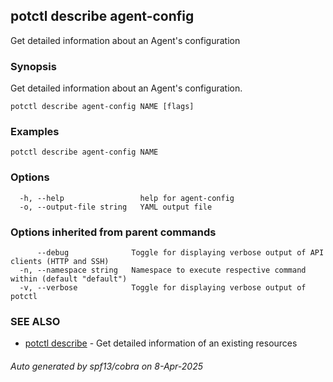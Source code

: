 ## potctl describe agent-config

Get detailed information about an Agent's configuration

### Synopsis

Get detailed information about an Agent's configuration.

```
potctl describe agent-config NAME [flags]
```

### Examples

```
potctl describe agent-config NAME
```

### Options

```
  -h, --help                 help for agent-config
  -o, --output-file string   YAML output file
```

### Options inherited from parent commands

```
      --debug              Toggle for displaying verbose output of API clients (HTTP and SSH)
  -n, --namespace string   Namespace to execute respective command within (default "default")
  -v, --verbose            Toggle for displaying verbose output of potctl
```

### SEE ALSO

* [potctl describe](potctl_describe.md)	 - Get detailed information of an existing resources

###### Auto generated by spf13/cobra on 8-Apr-2025
